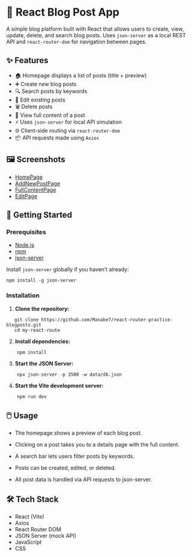 # 📰 React Blog Post App

A simple blog platform built with React that allows users to create, view, update, delete, and search blog posts. Uses `json-server` as a local REST API and `react-router-dom` for navigation between pages.

## ✨ Features

- 🏠 Homepage displays a list of posts (title + preview)
- ➕ Create new blog posts
- 🔍 Search posts by keywords
- 📝 Edit existing posts
- 🗑️ Delete posts
- 📄 View full content of a post
- ⚡ Uses `json-server` for local API simulation
- 🌐 Client-side routing via `react-router-dom`
- 📦 API requests made using `Axios`

## 🖼️ Screenshots
- [HomePage](./image/blog-post%20app%20homepage.JPG)
- [AddNewPostPage](./image/blog-post%20app%20%20post-item-page.JPG)
- [FullContentPage](./image/blog-post%20app%20%20show-full-post.JPG)
- [EditPage](./image/blog-post%20app%20%20edit-page.JPG)

## 🚀 Getting Started

### Prerequisites

- [Node.js](https://nodejs.org/)
- [npm](https://www.npmjs.com/)
- [json-server](https://www.npmjs.com/package/json-server)

Install `json-server` globally if you haven’t already:

```console
npm install -g json-server
```

### Installation

1. **Clone the repository:**
```console
   git clone https://github.com/Manabe7/react-router-practice-blogposts.git
   cd my-react-route
```
2. **Install dependencies:**
```console
    npm install
```
3. **Start the JSON Server:**
```console
    npx json-server -p 3500 -w data/db.json 
```

4. **Start the Vite development server:**
```console
    npm run dev
```

## 🖱️ Usage
- The homepage shows a preview of each blog post.

- Clicking on a post takes you to a details page with the full content.

- A search bar lets users filter posts by keywords.

- Posts can be created, edited, or deleted.

- All post data is handled via API requests to json-server.

## 🛠 Tech Stack
- React (Vite)
- Axios
- React Router DOM
- JSON Server (mock API)
- JavaScript
- CSS